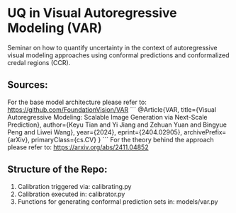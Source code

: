 # UQ in Visual Autoregressive Modeling (VAR) 
Seminar on how to quantify uncertainty in the context of autoregressive visual modeling approaches using conformal predictions and conformalized credal regions (CCR). 

## Sources: 
For the base model architecture please refer to: 
https://github.com/FoundationVision/VAR
´´´
@Article{VAR,
      title={Visual Autoregressive Modeling: Scalable Image Generation via Next-Scale Prediction}, 
      author={Keyu Tian and Yi Jiang and Zehuan Yuan and Bingyue Peng and Liwei Wang},
      year={2024},
      eprint={2404.02905},
      archivePrefix={arXiv},
      primaryClass={cs.CV}
}
´´´
For the theory behind the approach please refer to: 
https://arxiv.org/abs/2411.04852

## Structure of the Repo: 
1) Calibration triggered via: calibrating.py
2) Calibration executed in: calibrator.py
3) Functions for generating conformal prediction sets in: models/var.py
